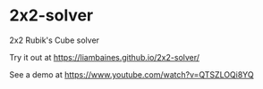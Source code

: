 # 2x2-solver
2x2 Rubik's Cube solver

Try it out at https://liambaines.github.io/2x2-solver/

See a demo at https://www.youtube.com/watch?v=QTSZLOQi8YQ
